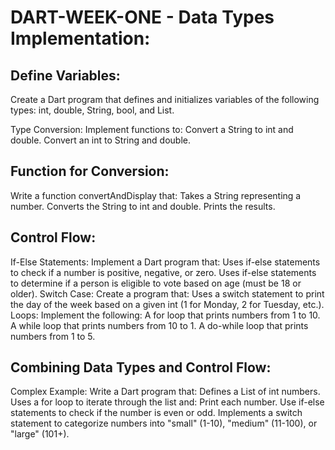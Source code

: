 # DART-WEEK-ONE - Data Types Implementation:

## Define Variables: 
Create a Dart program that defines and initializes variables of the following types: int, double, String, bool, and List.

Type Conversion: Implement functions to:
Convert a String to int and double.
Convert an int to String and double.

## Function for Conversion: 
Write a function convertAndDisplay that:
Takes a String representing a number.
Converts the String to int and double.
Prints the results.

## Control Flow:

If-Else Statements: Implement a Dart program that:
Uses if-else statements to check if a number is positive, negative, or zero.
Uses if-else statements to determine if a person is eligible to vote based on age (must be 18 or older).
Switch Case: Create a program that:
Uses a switch statement to print the day of the week based on a given int (1 for Monday, 2 for Tuesday, etc.).
Loops: Implement the following:
A for loop that prints numbers from 1 to 10.
A while loop that prints numbers from 10 to 1.
A do-while loop that prints numbers from 1 to 5.

## Combining Data Types and Control Flow:

Complex Example: Write a Dart program that:
Defines a List of int numbers.
Uses a for loop to iterate through the list and:
Print each number.
Use if-else statements to check if the number is even or odd.
Implements a switch statement to categorize numbers into "small" (1-10), "medium" (11-100), or "large" (101+).
